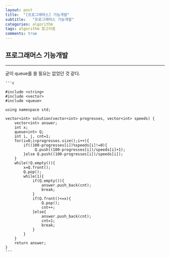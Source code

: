 ```yaml
---
layout: post
title:  "[프로그래머스] 기능개발"
subtitle:   "프로그래머스 기능개발"
categories: algorithm
tags: algorithm 알고리즘 
comments: true
---
```



## 프로그래머스 기능개발 
---

굳이 queue를 쓸 필요는 없었던 것 같다. 


    '''c

	#include <string>
	#include <vector>
	#include <queue>
	
	using namespace std;
	
	vector<int> solution(vector<int> progresses, vector<int> speeds) {
	    vector<int> answer;
	    int x;
	    queue<int> Q;
	    int i, j, cnt=1;
	    for(i=0;i<progresses.size();i++){
	        if((100-progresses[i])%speeds[i]!=0){
	             Q.push((100-progresses[i])/speeds[i]+1);
	        }else Q.push((100-progresses[i])/speeds[i]);
	    }
	    while(!Q.empty()){
	        x=Q.front();
	        Q.pop();
	        while(1){
	            if(Q.empty()){
	                answer.push_back(cnt);
	                break;
	            }
	            if(Q.front()<=x){
	                Q.pop();
	                cnt++;
	            }else{
	                answer.push_back(cnt);
	                cnt=1;
	                break;
	            }
	        }
	    }
	    return answer;
	}
    '''

